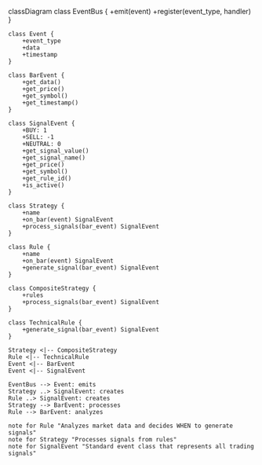 classDiagram
    class EventBus {
        +emit(event)
        +register(event_type, handler)
    }

    class Event {
        +event_type
        +data
        +timestamp
    }

    class BarEvent {
        +get_data()
        +get_price()
        +get_symbol()
        +get_timestamp()
    }

    class SignalEvent {
        +BUY: 1
        +SELL: -1
        +NEUTRAL: 0
        +get_signal_value()
        +get_signal_name()
        +get_price()
        +get_symbol()
        +get_rule_id()
        +is_active()
    }

    class Strategy {
        +name
        +on_bar(event) SignalEvent
        +process_signals(bar_event) SignalEvent
    }

    class Rule {
        +name
        +on_bar(event) SignalEvent
        +generate_signal(bar_event) SignalEvent
    }

    class CompositeStrategy {
        +rules
        +process_signals(bar_event) SignalEvent
    }

    class TechnicalRule {
        +generate_signal(bar_event) SignalEvent
    }

    Strategy <|-- CompositeStrategy
    Rule <|-- TechnicalRule
    Event <|-- BarEvent
    Event <|-- SignalEvent
    
    EventBus --> Event: emits
    Strategy ..> SignalEvent: creates
    Rule ..> SignalEvent: creates
    Strategy --> BarEvent: processes
    Rule --> BarEvent: analyzes

    note for Rule "Analyzes market data and decides WHEN to generate signals"
    note for Strategy "Processes signals from rules"
    note for SignalEvent "Standard event class that represents all trading signals"